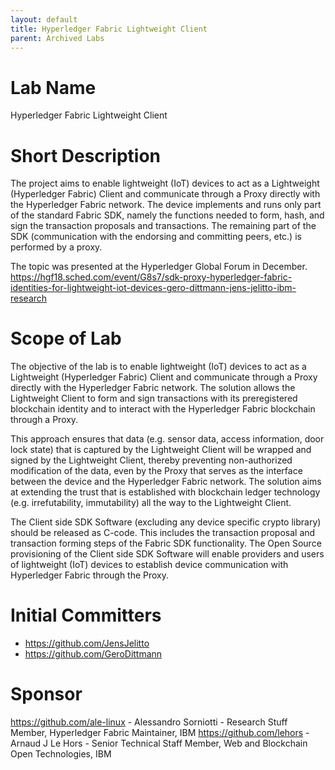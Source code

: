 ```yaml
---
layout: default
title: Hyperledger Fabric Lightweight Client
parent: Archived Labs
---
```

# Lab Name
Hyperledger Fabric Lightweight Client

# Short Description
The project aims to enable lightweight (IoT) devices to act as a Lightweight (Hyperledger Fabric)
Client and communicate through a Proxy directly with the Hyperledger Fabric network.
The device implements and runs only part of the standard Fabric SDK, namely the functions needed
to form, hash, and sign the transaction proposals and transactions. The remaining part of the SDK
(communication with the endorsing and committing peers, etc.) is performed by a proxy.


The topic was presented at the Hyperledger Global Forum in December.
https://hgf18.sched.com/event/G8s7/sdk-proxy-hyperledger-fabric-identities-for-lightweight-iot-devices-gero-dittmann-jens-jelitto-ibm-research

# Scope of Lab
The objective of the lab is to enable lightweight (IoT) devices to act as a Lightweight
(Hyperledger Fabric) Client and communicate through a Proxy directly with the Hyperledger Fabric network.
The solution allows the Lightweight Client to form and sign transactions with its preregistered
blockchain identity and to interact with the Hyperledger Fabric blockchain through a Proxy.

This approach ensures that data (e.g. sensor data, access information, door lock state) that is
captured by the Lightweight Client will be wrapped and signed by the Lightweight Client,
thereby preventing non-authorized modification of the data, even by the Proxy that serves as the
interface between the device and the Hyperledger Fabric network.
The solution aims at extending the trust that is established with blockchain ledger technology
(e.g. irrefutability, immutability) all the way to the Lightweight Client.

The Client side SDK Software (excluding any device specific crypto library) should be released as
C-code. This includes the transaction proposal and transaction forming steps of the Fabric SDK
functionality. The Open Source provisioning of the Client side SDK Software will enable providers
and users of lightweight (IoT) devices to establish device communication with Hyperledger Fabric
through the Proxy.

# Initial Committers
- https://github.com/JensJelitto
- https://github.com/GeroDittmann

# Sponsor
https://github.com/ale-linux - Alessandro Sorniotti - Research Stuff Member, Hyperledger Fabric Maintainer, IBM
https://github.com/lehors - Arnaud J Le Hors - Senior Technical Staff Member, Web and Blockchain Open Technologies, IBM


